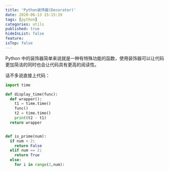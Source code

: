 ```yaml
---
title: 'Python装饰器(Decorator)'
date: 2020-06-13 15:15:19
tags: [python]
categories: utils
published: true
hideInList: false
feature: 
isTop: false
---
```



Python 中的装饰器简单来说就是一种有特殊功能的函数，使用装饰器可以让代码更加简洁的同时也会让代码具有更高的阅读性。

话不多说直接上代码：

<!-- more -->

```Python
import time

def display_time(func):
  def wrapper():
    t1 = time.time()
    func()
    t2 = time.time()
    print(t2 - t1)
  return wrapper


def is_prime(num):
  if num < 2:
    return False
  elif num == 2:
    return True
  else:
    for i in range(2,num):
      
  

```

